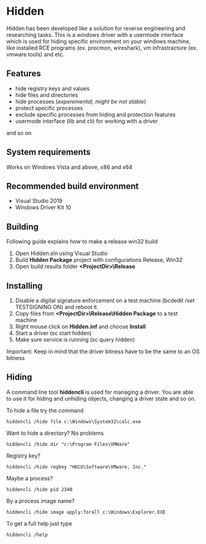 # Hidden

Hidden has been developed like a solution for reverse engineering and researching tasks. This is a windows driver with a usermode interface which is used for hiding specific environment on your windows machine, like installed RCE programs (ex. procmon, wireshark), vm infrastracture (ex. vmware tools) and etc. 

## Features

- hide registry keys and values
- hide files and directories
- hide processes (*experemental, might be not stable*)
- protect specific processes
- exclude specific processes from hiding and protection features
- usermode interface (lib and cli) for working with a driver

and so on

## System requirements

Works on Windows Vista and above, x86 and x64

## Recommended build environment

- Visual Studio 2019
- Windows Driver Kit 10

## Building

Following guide explains how to make a release win32 build
1. Open Hidden.sln using Visual Studio
2. Build **Hidden Package** project with configurations Release, Win32
3. Open build results folder **\<ProjectDir\>\Release**

## Installing

1. Disable a digital signature enforcement on a test machine (bcdedit /set TESTSIGNING ON) and reboot it
2. Copy files from **\<ProjectDir\>\Release\Hidden Package** to a test machine
3. Right mouse click on **Hidden.inf** and choose **Install**
4. Start a driver (sc start hidden)
5. Make sure service is running (sc query hidden)

Important: Keep in mind that the driver bitness have to be the same to an OS bitness

## Hiding

A command line tool **hiddencli** is used for managing a driver. You are able to use it for hiding and unhiding objects, changing a driver state and so on.

To hide a file try the command
```
hiddencli /hide file c:\Windows\System32\calc.exe
```

Want to hide a directory? No problems
```
hiddencli /hide dir "c:\Program Files\VMWare"
```

Registry key?
```
hiddencli /hide regkey "HKCU\Software\VMware, Inc."
```

Maybe a process?
```
hiddencli /hide pid 2340
```

By a process image name?
```
hiddencli /hide image apply:forall c:\Windows\Explorer.EXE
```

To get a full help just type
```
hiddencli /help
```
